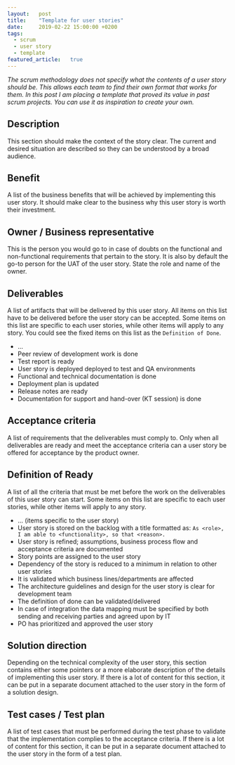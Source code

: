 ```yaml
---
layout:   post
title:    "Template for user stories"
date:     2019-02-22 15:00:00 +0200
tags: 
  - scrum 
  - user story
  - template
featured_article:   true
---
```

*The scrum methodology does not specify what the contents of a user story should be. This allows each team to find their own format that works for them. In this post I am placing a template that proved its value in past scrum projects. You can use it as inspiration to create your own.*

## Description
This section should make the context of the story clear. The current and desired situation are described so they can be understood by a broad audience.

## Benefit
A list of the business benefits that will be achieved by implementing this user story. It should make clear to the business why this user story is worth their investment.

## Owner / Business representative
This is the person you would go to in case of doubts on the functional and non-functional requirements that pertain to the story. It is also by default the go-to person for the UAT of the user story. State the role and name of the owner.

## Deliverables
A list of artifacts that will be delivered by this user story. All items on this list have to be delivered before the user story can be accepted. Some items on this list are specific to each user stories, while other items will apply to any story. You could see the fixed items on this list as the ```Definition of Done```.
- ...
- Peer review of development work is done
- Test report is ready
- User story is deployed deployed to test and QA environments
- Functional and technical documentation is done
- Deployment plan is updated
- Release notes are ready
- Documentation for support and hand-over (KT session) is done

## Acceptance criteria
A list of requirements that the deliverables must comply to. Only when all deliverables are ready and meet the acceptance criteria can a user story be offered for acceptance by the product owner.

## Definition of Ready
A list of all the criteria that must be met before the work on the deliverables of this user story can start. Some items on this list are specific to each user stories, while other items will apply to any story.
- ... (items specific to the user story)
- User story is stored on the backlog with a title formatted as: ```As <role>, I am able to <functionality>, so that <reason>.```
- User story is refined; assumptions, business process flow and acceptance criteria are documented
- Story points are assigned to the user story
- Dependency of the story is reduced to a minimum in relation to other user stories
- It is validated which business lines/departments are affected
- The architecture guidelines and design for the user story is clear for development team
- The definition of done can be validated/delivered
- In case of integration the data mapping must be specified by both sending and receiving parties and agreed upon by IT
- PO has prioritized and approved the user story

## Solution direction
Depending on the technical complexity of the user story, this section contains either some pointers or a more elaborate description of the details of implementing this user story. If there is a lot of content for this section, it can be put in a separate document attached to the user story in the form of a solution design.

## Test cases / Test plan
A list of test cases that must be performed during the test phase to validate that the implementation complies to the acceptance criteria. If there is a lot of content for this section, it can be put in a separate document attached to the user story in the form of a test plan.
